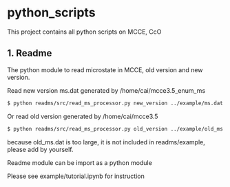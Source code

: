 # python_scripts
This project contains all python scripts on MCCE, CcO

## 1. Readme
The python module to read microstate in MCCE, old version and new version.

Read new version ms.dat generated by /home/cai/mcce3.5_enum_ms
```bash
$ python readms/src/read_ms_processor.py new_version ../example/ms.dat
```
Or read old version generated by /home/cai/mcce3.5
```bash
$ python readms/src/read_ms_processor.py old_version ../example/old_ms.dat
```
because old_ms.dat is too large, it is not included in readms/example, please add by yourself.

Readme module can be import as a python module

Please see example/tutorial.ipynb for instruction
